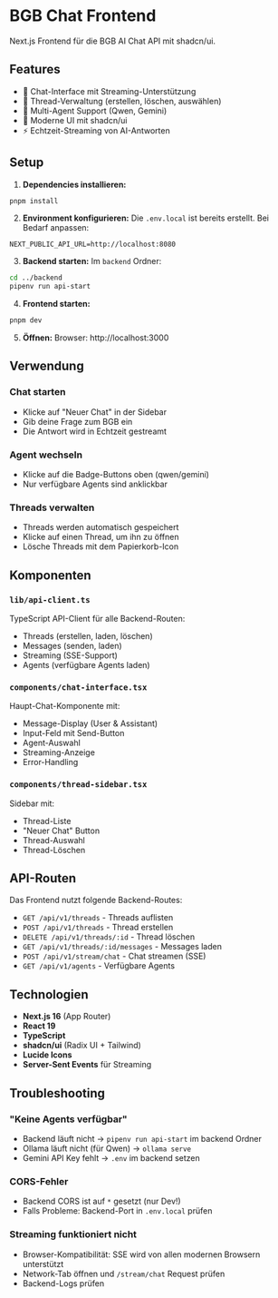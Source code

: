 # BGB Chat Frontend

Next.js Frontend für die BGB AI Chat API mit shadcn/ui.

## Features

- 💬 Chat-Interface mit Streaming-Unterstützung
- 🧵 Thread-Verwaltung (erstellen, löschen, auswählen)
- 🤖 Multi-Agent Support (Qwen, Gemini)
- 🎨 Moderne UI mit shadcn/ui
- ⚡ Echtzeit-Streaming von AI-Antworten

## Setup

1. **Dependencies installieren:**
```bash
pnpm install
```

2. **Environment konfigurieren:**
Die `.env.local` ist bereits erstellt. Bei Bedarf anpassen:
```env
NEXT_PUBLIC_API_URL=http://localhost:8080
```

3. **Backend starten:**
Im `backend` Ordner:
```bash
cd ../backend
pipenv run api-start
```

4. **Frontend starten:**
```bash
pnpm dev
```

5. **Öffnen:**
Browser: http://localhost:3000

## Verwendung

### Chat starten
- Klicke auf "Neuer Chat" in der Sidebar
- Gib deine Frage zum BGB ein
- Die Antwort wird in Echtzeit gestreamt

### Agent wechseln
- Klicke auf die Badge-Buttons oben (qwen/gemini)
- Nur verfügbare Agents sind anklickbar

### Threads verwalten
- Threads werden automatisch gespeichert
- Klicke auf einen Thread, um ihn zu öffnen
- Lösche Threads mit dem Papierkorb-Icon

## Komponenten

### `lib/api-client.ts`
TypeScript API-Client für alle Backend-Routen:
- Threads (erstellen, laden, löschen)
- Messages (senden, laden)
- Streaming (SSE-Support)
- Agents (verfügbare Agents laden)

### `components/chat-interface.tsx`
Haupt-Chat-Komponente mit:
- Message-Display (User & Assistant)
- Input-Feld mit Send-Button
- Agent-Auswahl
- Streaming-Anzeige
- Error-Handling

### `components/thread-sidebar.tsx`
Sidebar mit:
- Thread-Liste
- "Neuer Chat" Button
- Thread-Auswahl
- Thread-Löschen

## API-Routen

Das Frontend nutzt folgende Backend-Routes:
- `GET /api/v1/threads` - Threads auflisten
- `POST /api/v1/threads` - Thread erstellen
- `DELETE /api/v1/threads/:id` - Thread löschen
- `GET /api/v1/threads/:id/messages` - Messages laden
- `POST /api/v1/stream/chat` - Chat streamen (SSE)
- `GET /api/v1/agents` - Verfügbare Agents

## Technologien

- **Next.js 16** (App Router)
- **React 19**
- **TypeScript**
- **shadcn/ui** (Radix UI + Tailwind)
- **Lucide Icons**
- **Server-Sent Events** für Streaming

## Troubleshooting

### "Keine Agents verfügbar"
- Backend läuft nicht → `pipenv run api-start` im backend Ordner
- Ollama läuft nicht (für Qwen) → `ollama serve`
- Gemini API Key fehlt → `.env` im backend setzen

### CORS-Fehler
- Backend CORS ist auf `*` gesetzt (nur Dev!)
- Falls Probleme: Backend-Port in `.env.local` prüfen

### Streaming funktioniert nicht
- Browser-Kompatibilität: SSE wird von allen modernen Browsern unterstützt
- Network-Tab öffnen und `/stream/chat` Request prüfen
- Backend-Logs prüfen

